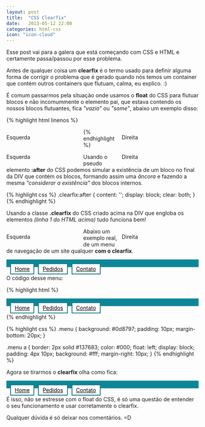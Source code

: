 ```yaml
---
layout: post
title:  "CSS Clearfix"
date:   2013-05-12 22:00
categories: html-css
icon: "icon-cloud"
---
```


Esse post vai para a galera que está começando com CSS e HTML e certamente passa/passou por esse problema.

Antes de qualquer coisa um **clearfix** é o termo usado para definir alguma forma de corrigir o problema que é gerado quando nós temos um container que contém outros containers que flutuam, calma, eu explico. :)

É comum passarmos pela situação onde usamos o **float** do CSS para flutuar blocos e não incomummente o elemento pai, que estava contendo os nossos blocos flutuantes, fica *"vazio"* ou *"some"*, abaixo um exemplo disso:

{% highlight html linenos %}
<div>
    <div style="float: left; width: 40%;">
        <p>Esquerda</p>
    </div>
    <div style="float: right; width: 40%;">
        <p>Direita</p>
    </div>
</div>
{% endhighlight %}

<div class="example-container">
    <div class="float-container">
        <div class="float-box" style="float: left; width: 40%;">
            <p>Esquerda</p>
        </div>
        <div class="float-box" style="float: right; width: 40%;">
            <p>Direita</p>
        </div>
    </div>
</div>

Usando o pseudo elemento **:after** do CSS podemos simular a existência de um bloco no final da DIV que contém os blocos, formando assim uma *âncora* e fazendo a mesma *"considerar a existência"* dos blocos internos.

{% highlight css %}
.clearfix:after {
    content: '';
    display: block;
    clear: both;
}
{% endhighlight %}

Usando a classe **.clearfix** do CSS criado acima na DIV que engloba os elementos *(linha 1 do HTML acima)* tudo funciona bem!

<div class="example-container">
    <div class="float-container clearfix">
        <div class="float-box" style="float: left; width: 40%;">
            <p>Esquerda</p>
        </div>
        <div class="float-box" style="float: right; width: 40%;">
            <p>Direita</p>
        </div>
    </div>
</div>

Abaixo um exemplo real, de um menu de navegação de um site qualquer **com o clearfix**.

<style>
    .menu {
        background: #0d8797;
        padding: 10px;
        margin-bottom: 20px;
    }

    .menu a {
        border: 2px solid #137683;
        color: #000;
        float: left;
        display: block;
        padding: 4px 10px;
        background: #fff;
        margin-right: 10px;
    }
</style>

<div class="example-container">
    <div class="menu clearfix">
        <a href="#">Home</a>
        <a href="#">Pedidos</a>
        <a href="#">Contato</a>
    </div>
</div>

O código desse menu:

{% highlight html %}
<div class="menu clearfix">
    <a href="#">Home</a>
    <a href="#">Pedidos</a>
    <a href="#">Contato</a>
</div>
{% endhighlight %}

{% highlight css %}
.menu {
    background: #0d8797;
    padding: 10px;
    margin-bottom: 20px;
}

.menu a {
    border: 2px solid #137683;
    color: #000;
    float: left;
    display: block;
    padding: 4px 10px;
    background: #fff;
    margin-right: 10px;
}
{% endhighlight %}

Agora se tirarmos o **clearfix** olha como fica:

<div class="example-container">
    <div class="menu">
        <a href="#">Home</a>
        <a href="#">Pedidos</a>
        <a href="#">Contato</a>
    </div>
</div>

É isso, não se estresse com o float do CSS, é só uma questão de entender o seu funcionamento e usar corretamente o clearfix.

Qualquer dúvida é só deixar nos comentários. =D
